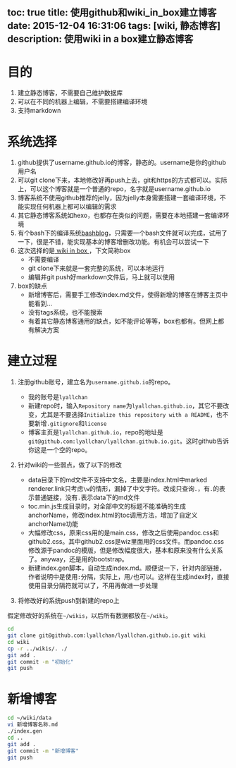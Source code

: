toc: true
title: 使用github和wiki_in_box建立博客
date: 2015-12-04 16:31:06
tags: [wiki, 静态博客]
description: 使用wiki in a box建立静态博客
---
# 目的
 
1. 建立静态博客，不需要自己维护数据库
2. 可以在不同的机器上编辑，不需要搭建编译环境
3. 支持markdown
 
# 系统选择
 
1. github提供了username.github.io的博客，静态的。username是你的github用户名
2. 可以git clone下来，本地修改好再push上去，git和https的方式都可以。实际上，可以这个博客就是一个普通的repo，名字就是username.github.io
3. 博客系统不使用github推荐的jelly，因为jelly本身需要搭建一套编译环境，不能实现任何机器上都可以编辑的需求
4. 其它静态博客系统如hexo，也都存在类似的问题，需要在本地搭建一套编译环境
5. 有个bash下的编译系统[bashblog](https://github.com/cfenollosa/bashblog)，只需要一个bash文件就可以完成，试用了一下，很是不错，能实现基本的博客增删改功能。有机会可以尝试一下
6. 这次选择的是[ wiki in box ](https://github.com/dmscode/Wiki-in-box)，下文简称box
    + 不需要编译
    + git clone下来就是一套完整的系统，可以本地运行
    + 编辑并git push好markdown文件后，马上就可以使用
7. box的缺点
    + 新增博客后，需要手工修改index.md文件，使得新增的博客在博客主页中能看到...
    + 没有tags系统，也不能搜索
    + 有着其它静态博客通用的缺点，如不能评论等等，box也都有。但网上都有解决方案
 
# 建立过程
 
1. 注册github账号，建立名为`username.github.io`的repo。
    + 我的账号是`lyallchan`
    + 新建repo时，输入`Repository name`为`lyallchan.github.io`，其它不要改变，尤其是不要选择`Initialize this repository with a README`，也不要新增`.gitignore`和`license`
    + 博客主页是`lyallchan.github.io`，repo的地址是`git@github.com:lyallchan/lyallchan.github.io.git`。这时github告诉你这是一个空的repo。
 
2. 针对wiki的一些弱点，做了以下的修改
    + data目录下的md文件不支持中文名，主要是index.html中marked renderer.link只考虑`\w`的情形，漏掉了中文字符。改成只查询`.`，有`.`的表示普通链接，没有`.`表示data下的md文件
    + toc.min.js生成目录时，对全部中文的标题不能准确的生成anchorName，修改index.html的toc调用方法，增加了自定义anchorName功能
    + 大幅修改css，原来css用的是main.css，修改之后使用pandoc.css和github2.css。其中github2.css是wiz里面用的css文件。而pandoc.css修改源于pandoc的模版，但是修改幅度很大，基本和原来没有什么关系了。anyway，还是用的bootstrap。
    + 新建index.gen脚本，自动生成index.md。顺便说一下，针对内部链接，作者说明中是使用`:`分隔，实际上，用`/`也可以。这样在生成index时，直接使用目录分隔符就可以了，不用再做进一步处理
 
3. 将修改好的系统push到新建的repo上
 
假定修改好的系统在`~/wikis`，以后所有数据都放在`~/wiki`。
 
```bash
cd
git clone git@github.com:lyallchan/lyallchan.github.io.git wiki
cd wiki
cp -r ../wikis/. ./
git add .
git commit -m "初始化"
git push
```
# 新增博客
 
```bash
cd ~/wiki/data
vi 新增博客名称.md
./index.gen
cd ..
git add .
git commit -m "新增博客"
git push
```
